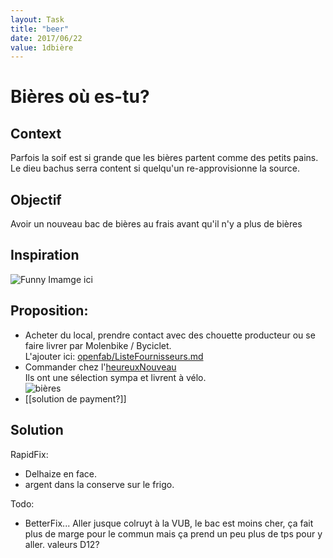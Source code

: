 ```yaml
---
layout: Task
title: "beer"
date: 2017/06/22
value: 1dbière
---
```


# Bières où es-tu?

## Context
Parfois la soif est si grande que les bières partent comme des petits pains. Le dieu bachus serra content si quelqu'un re-approvisionne la source.

## Objectif
Avoir un nouveau bac de bières au frais avant qu'il n'y a plus de bières

## Inspiration

![Funny Imamge ici](https://s-media-cache-ak0.pinimg.com/736x/6e/bb/e2/6ebbe26c3f62bf5d2f13a116e175feaf.jpg)

## Proposition:

- Acheter du local, prendre contact avec des chouette producteur ou se faire livrer par Molenbike / Byciclet.   
L'ajouter ici: [openfab/ListeFournisseurs.md](https://github.com/openfab-lab/openfab/blob/master/ListeFournisseurs.md)
- Commander chez l'[heureuxNouveau](http://www.lheureuxnouveau.be/fr/index)  
Ils ont une sélection sympa et livrent à vélo.  
![bières](https://user-images.githubusercontent.com/12049360/27472425-8c0404e8-57fb-11e7-8196-0a2a37e5334c.jpg)
- [[solution de payment?]] 

## Solution

RapidFix: 
- Delhaize en face. 
- argent dans la conserve sur le frigo.

Todo: 
- BetterFix... 
Aller jusque colruyt à la VUB, le bac est moins cher, ça fait plus de marge pour le commun mais ça prend un peu plus de tps pour y aller. valeurs D12?

